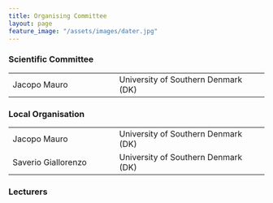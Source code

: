 ```yaml
---
title: Organising Committee
layout: page
feature_image: "/assets/images/dater.jpg"
---
```


<div class="container"></div>

<!-- Order names alphabetically by surname -->

<style> td{min-width:12em} td+td{padding-left:10px;}</style>

### Scientific Committee

<table>
  <tbody>
    <tr><td>Jacopo Mauro</td><td>University of Southern Denmark (DK)</td></tr>
  </tbody>
</table>

### Local Organisation
<table>
  <tbody>
    <tr><td>Jacopo Mauro</td><td>University of Southern Denmark (DK)</td></tr>
    <tr><td>Saverio Giallorenzo</td><td>University of Southern Denmark (DK)</td></tr>
  </tbody>
</table>

### Lecturers
<table>
  <tbody>
  </tbody>
</table>